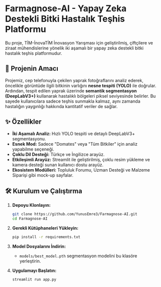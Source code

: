# Farmagnose-AI - Yapay Zeka Destekli Bitki Hastalık Teşhis Platformu 

Bu proje, TİM-İnovaTİM İnovasyon Yarışması için geliştirilmiş, çiftçilere ve ziraat mühendislerine yönelik iki aşamalı bir yapay zeka destekli bitki hastalık teşhis platformudur.

## 🚀 Projenin Amacı

Projemiz, cep telefonuyla çekilen yaprak fotoğraflarını analiz ederek, öncelikle görüntüde ilgili bitkinin varlığını **nesne tespiti (YOLO)** ile doğrular. Ardından, tespit edilen yaprak üzerinde **semantik segmentasyon (DeepLabV3+)** kullanarak hastalıklı bölgeleri piksel seviyesinde belirler. Bu sayede kullanıcılara sadece teşhis sunmakla kalmaz, aynı zamanda hastalığın yaygınlığı hakkında kantitatif veriler de sağlar.

## ✨ Özellikler

- **İki Aşamalı Analiz:** Hızlı YOLO tespiti ve detaylı DeepLabV3+ segmentasyonu.
- **Esnek Mod:** Sadece "Domates" veya "Tüm Bitkiler" için analiz yapabilme seçeneği.
- **Çoklu Dil Desteği:** Türkçe ve İngilizce arayüz.
- **Etkileşimli Arayüz:** Streamlit ile geliştirilmiş, çoklu resim yükleme ve kamera desteği sunan kullanıcı dostu arayüz.
- **Ekosistem Modülleri:** Topluluk Forumu, Uzman Desteği ve Malzeme Siparişi gibi mock-up sayfalar.

## 🛠️ Kurulum ve Çalıştırma

1.  **Depoyu Klonlayın:**
    ```bash
    git clone https://github.com/YunusEmre3/Farmagnose-AI.git
    cd Farmagnose-AI
    ```
2.  **Gerekli Kütüphaneleri Yükleyin:**
    ```bash
    pip install -r requirements.txt
    ```
3.  **Model Dosyalarını İndirin:**
    - `models/best_model.pth` segmentasyon modelini bu klasöre yerleştirin.

4.  **Uygulamayı Başlatın:**
    ```bash
    streamlit run app.py
    ```
